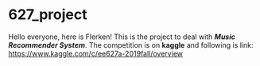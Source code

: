 # 627_project

 Hello everyone, here is Flerken! This is the project to deal with ***Music Recommender System***. The competition is on **kaggle** and following is link: https://www.kaggle.com/c/ee627a-2019fall/overview
